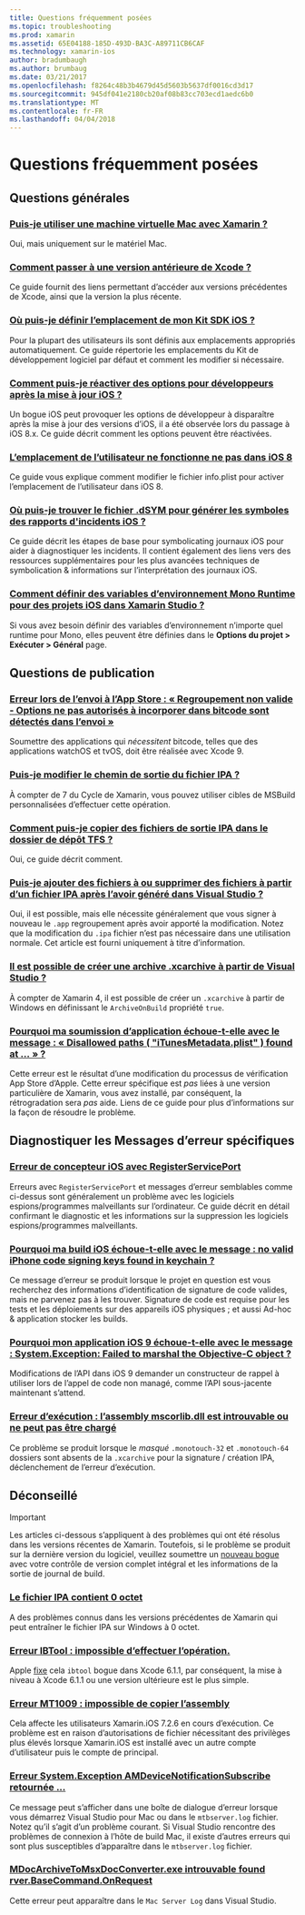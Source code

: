 ```yaml
---
title: Questions fréquemment posées
ms.topic: troubleshooting
ms.prod: xamarin
ms.assetid: 65E04188-185D-493D-BA3C-A89711CB6CAF
ms.technology: xamarin-ios
author: bradumbaugh
ms.author: brumbaug
ms.date: 03/21/2017
ms.openlocfilehash: f8264c48b3b4679d45d5603b5637df0016cd3d17
ms.sourcegitcommit: 945df041e2180cb20af08b83cc703ecd1aedc6b0
ms.translationtype: MT
ms.contentlocale: fr-FR
ms.lasthandoff: 04/04/2018
---
```

# <a name="frequently-asked-questions"></a>Questions fréquemment posées

## <a name="general-questions"></a>Questions générales

### <a name="can-i-use-a-mac-vm-with-xamarinmac-vmmd"></a>[Puis-je utiliser une machine virtuelle Mac avec Xamarin ?](mac-vm.md)
Oui, mais uniquement sur le matériel Mac.

### <a name="how-can-i-downgrade-xcodedowngrade-xcodemd"></a>[Comment passer à une version antérieure de Xcode ?](downgrade-xcode.md)
Ce guide fournit des liens permettant d’accéder aux versions précédentes de Xcode, ainsi que la version la plus récente.

### <a name="where-can-i-set-my-ios-sdk-locationsios-sdkmd"></a>[Où puis-je définir l’emplacement de mon Kit SDK iOS ?](ios-sdk.md)
Pour la plupart des utilisateurs ils sont définis aux emplacements appropriés automatiquement. Ce guide répertorie les emplacements du Kit de développement logiciel par défaut et comment les modifier si nécessaire.

### <a name="how-can-i-reenable-developer-options-after-updating-iosupdate-developer-optionsmd"></a>[Comment puis-je réactiver des options pour développeurs après la mise à jour iOS ?](update-developer-options.md)
Un bogue iOS peut provoquer les options de développeur à disparaître après la mise à jour des versions d’iOS, il a été observée lors du passage à iOS 8.x. Ce guide décrit comment les options peuvent être réactivées.

### <a name="user-location-not-working-in-ios-8ios8-user-locationmd"></a>[L’emplacement de l’utilisateur ne fonctionne ne pas dans iOS 8](ios8-user-location.md)
Ce guide vous explique comment modifier le fichier info.plist pour activer l’emplacement de l’utilisateur dans iOS 8.

### <a name="where-can-i-find-the-dsym-file-to-symbolicate-ios-crash-logssymbolicate-ios-crashmd"></a>[Où puis-je trouver le fichier .dSYM pour générer les symboles des rapports d'incidents iOS ?](symbolicate-ios-crash.md)
Ce guide décrit les étapes de base pour symbolicating journaux iOS pour aider à diagnostiquer les incidents. Il contient également des liens vers des ressources supplémentaires pour les plus avancées techniques de symbolication & informations sur l’interprétation des journaux iOS.


### <a name="how-do-i-set-mono-runtime-environment-variables-for-ios-projects-in-xamarin-studioxs-mono-runtimemd"></a>[Comment définir des variables d’environnement Mono Runtime pour des projets iOS dans Xamarin Studio ?](xs-mono-runtime.md)
Si vous avez besoin définir des variables d’environnement n’importe quel runtime pour Mono, elles peuvent être définies dans le **Options du projet > Exécuter > Général** page.

## <a name="publishing-questions"></a>Questions de publication

### <a name="error-when-submitting-to-app-store-invalid-bundle---options-not-allowed-to-be-embedded-in-bitcode-are-detected-in-the-submissioninvalid-bundle-bitcodemd"></a>[Erreur lors de l’envoi à l’App Store : « Regroupement non valide - Options ne pas autorisés à incorporer dans bitcode sont détectés dans l’envoi »](invalid-bundle-bitcode.md)

Soumettre des applications qui _nécessitent_ bitcode, telles que des applications watchOS et tvOS, doit être réalisée avec Xcode 9.

### <a name="can-i-change-the-output-path-of-the-ipa-fileipa-output-pathmd"></a>[Puis-je modifier le chemin de sortie du fichier IPA ?](ipa-output-path.md)
À compter de 7 du Cycle de Xamarin, vous pouvez utiliser cibles de MSBuild personnalisées d’effectuer cette opération.

### <a name="how-can-i-copy-ipa-output-files-to-the-tfs-drop-folderipa-tfsmd"></a>[Comment puis-je copier des fichiers de sortie IPA dans le dossier de dépôt TFS ?](ipa-tfs.md)
Oui, ce guide décrit comment.

### <a name="can-i-add-files-to-or-remove-files-from-an-ipa-file-after-building-it-in-visual-studiomodify-ipamd"></a>[Puis-je ajouter des fichiers à ou supprimer des fichiers à partir d’un fichier IPA après l’avoir généré dans Visual Studio ?](modify-ipa.md)
Oui, il est possible, mais elle nécessite généralement que vous signer à nouveau le `.app` regroupement après avoir apporté la modification. Notez que la modification du `.ipa` fichier n’est pas nécessaire dans une utilisation normale. Cet article est fourni uniquement à titre d’information.

### <a name="is-it-possible-to-create-a-xcarchive-archive-from-visual-studiocreate-xcarchivemd"></a>[Il est possible de créer une archive .xcarchive à partir de Visual Studio ?](create-xcarchive.md)
À compter de Xamarin 4, il est possible de créer un `.xcarchive` à partir de Windows en définissant le `ArchiveOnBuild` propriété `true`.

### <a name="why-does-my-app-submission-fail-with-disallowed-paths--itunesmetadataplist--found-at--itunesmetadata-disallowed-pathsmd"></a>[Pourquoi ma soumission d’application échoue-t-elle avec le message : « Disallowed paths ( "iTunesMetadata.plist" ) found at ... » ?](itunesmetadata-disallowed-paths.md)
Cette erreur est le résultat d’une modification du processus de vérification App Store d’Apple. Cette erreur spécifique est _pas_ liées à une version particulière de Xamarin, vous avez installé, par conséquent, la rétrogradation sera _pas_ aide. Liens de ce guide pour plus d’informations sur la façon de résoudre le problème.


## <a name="diagnosing-specific-error-messages"></a>Diagnostiquer les Messages d’erreur spécifiques

### <a name="ios-designer-error-with-registerserviceporterror-registerserviceportmd"></a>[Erreur de concepteur iOS avec RegisterServicePort](error-registerserviceport.md)
Erreurs avec `RegisterServicePort` et messages d’erreur semblables comme ci-dessus sont généralement un problème avec les logiciels espions/programmes malveillants sur l’ordinateur. Ce guide décrit en détail confirmant le diagnostic et les informations sur la suppression les logiciels espions/programmes malveillants.

### <a name="why-does-my-ios-build-fail-with-no-valid-iphone-code-signing-keys-found-in-keychainno-codesigning-keysmd"></a>[Pourquoi ma build iOS échoue-t-elle avec le message : no valid iPhone code signing keys found in keychain ?](no-codesigning-keys.md)
Ce message d’erreur se produit lorsque le projet en question est vous recherchez des informations d’identification de signature de code valides, mais ne parvenez pas à les trouver. Signature de code est requise pour les tests et les déploiements sur des appareils iOS physiques ; et aussi Ad-hoc & application stocker les builds.

### <a name="why-does-my-ios-9-app-fail-with-systemexception-failed-to-marshal-the-objective-c-objectexception-marshal-obj-cmd"></a>[Pourquoi mon application iOS 9 échoue-t-elle avec le message : System.Exception: Failed to marshal the Objective-C object ?](exception-marshal-obj-c.md)
Modifications de l’API dans iOS 9 demander un constructeur de rappel à utiliser lors de l’appel de code non managé, comme l’API sous-jacente maintenant s’attend.

### <a name="runtime-error-the-assembly-mscorlibdll-was-not-found-or-could-not-be-loadederror-mscorlib-not-foundmd"></a>[Erreur d’exécution : l’assembly mscorlib.dll est introuvable ou ne peut pas être chargé](error-mscorlib-not-found.md)
Ce problème se produit lorsque le *masqué* `.monotouch-32` et `.monotouch-64` dossiers sont absents de la `.xcarchive` pour la signature / création IPA, déclenchement de l’erreur d’exécution.

## <a name="deprecated"></a>Déconseillé

> [!IMPORTANT]
> Les articles ci-dessous s’appliquent à des problèmes qui ont été résolus dans les versions récentes de Xamarin. Toutefois, si le problème se produit sur la dernière version du logiciel, veuillez soumettre un [nouveau bogue](~/cross-platform/troubleshooting/questions/howto-file-bug.md) avec votre contrôle de version complet intégral et les informations de la sortie de journal de build.



### <a name="ipa-file-is-0-bytesipa-zero-bytesmd"></a>[Le fichier IPA contient 0 octet](ipa-zero-bytes.md)
A des problèmes connus dans les versions précédentes de Xamarin qui peut entraîner le fichier IPA sur Windows à 0 octet.

### <a name="ibtool-error-the-operation-couldnt-be-completederror-ibtoolmd"></a>[Erreur IBTool : impossible d’effectuer l’opération.](error-ibtool.md)
Apple [fixe](https://developer.apple.com/library/ios/releasenotes/DeveloperTools/RN-Xcode/Chapters/xc6_release_notes.html) cela `ibtool` bogue dans Xcode 6.1.1, par conséquent, la mise à niveau à Xcode 6.1.1 ou une version ultérieure est le plus simple.

### <a name="error-mt1009-could-not-copy-the-assemblyerror-mt1009md"></a>[Erreur MT1009 : impossible de copier l’assembly](error-mt1009.md)
Cela affecte les utilisateurs Xamarin.iOS 7.2.6 en cours d’exécution. Ce problème est en raison d’autorisations de fichier nécessitant des privilèges plus élevés lorsque Xamarin.iOS est installé avec un autre compte d’utilisateur puis le compte de principal.

### <a name="systemexception-amdevicenotificationsubscribe-returned-exception-amddevicenotificationsubscribemd"></a>[Erreur System.Exception AMDeviceNotificationSubscribe retournée ...](exception-amddevicenotificationsubscribe.md)
Ce message peut s’afficher dans une boîte de dialogue d’erreur lorsque vous démarrez Visual Studio pour Mac ou dans le `mtbserver.log` fichier. Notez qu’il s’agit d’un problème courant. Si Visual Studio rencontre des problèmes de connexion à l’hôte de build Mac, il existe d’autres erreurs qui sont plus susceptibles d’apparaître dans le `mtbserver.log` fichier.

### <a name="mdocarchivetomsxdocconverterexe-not-found-rverbasecommandonrequestmdocarchivetomsxdocconverter-not-foundmd"></a>[MDocArchiveToMsxDocConverter.exe introuvable found rver.BaseCommand.OnRequest](mdocarchivetomsxdocconverter-not-found.md)
Cette erreur peut apparaître dans le `Mac Server Log` dans Visual Studio.
